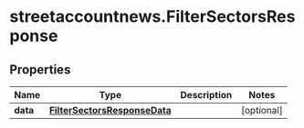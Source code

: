 # streetaccountnews.FilterSectorsResponse

## Properties

Name | Type | Description | Notes
------------ | ------------- | ------------- | -------------
**data** | [**FilterSectorsResponseData**](FilterSectorsResponseData.md) |  | [optional] 


